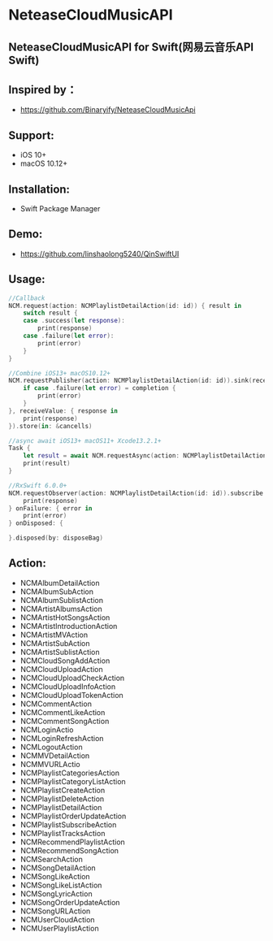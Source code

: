 # NeteaseCloudMusicAPI

## NeteaseCloudMusicAPI for Swift(网易云音乐API Swift)

## Inspired by：
* https://github.com/Binaryify/NeteaseCloudMusicApi

## Support:
* iOS 10+
* macOS 10.12+

## Installation:
* Swift Package Manager

## Demo: 
* https://github.com/linshaolong5240/QinSwiftUI

## Usage:
```Swift
//Callback
NCM.request(action: NCMPlaylistDetailAction(id: id)) { result in
    switch result {
    case .success(let response):
        print(response)
    case .failure(let error):
        print(error)
    }
}

//Combine iOS13+ macOS10.12+
NCM.requestPublisher(action: NCMPlaylistDetailAction(id: id)).sink(receiveCompletion: { completion in
    if case .failure(let error) = completion {
        print(error)
    }
}, receiveValue: { response in
    print(response)
}).store(in: &cancells)

//async await iOS13+ macOS11+ Xcode13.2.1+
Task {
    let result = await NCM.requestAsync(action: NCMPlaylistDetailAction(id: id))
    print(result)
}

//RxSwift 6.0.0+
NCM.requestObserver(action: NCMPlaylistDetailAction(id: id)).subscribe { response in
    print(response)
} onFailure: { error in
    print(error)
} onDisposed: {

}.disposed(by: disposeBag)
```
## Action:
* NCMAlbumDetailAction
* NCMAlbumSubAction
* NCMAlbumSublistAction
* NCMArtistAlbumsAction
* NCMArtistHotSongsAction
* NCMArtistIntroductionAction
* NCMArtistMVAction
* NCMArtistSubAction
* NCMArtistSublistAction
* NCMCloudSongAddAction
* NCMCloudUploadAction
* NCMCloudUploadCheckAction
* NCMCloudUploadInfoAction
* NCMCloudUploadTokenAction
* NCMCommentAction
* NCMCommentLikeAction
* NCMCommentSongAction
* NCMLoginActio
* NCMLoginRefreshAction
* NCMLogoutAction
* NCMMVDetailAction
* NCMMVURLActio
* NCMPlaylistCategoriesAction
* NCMPlaylistCategoryListAction
* NCMPlaylistCreateAction
* NCMPlaylistDeleteAction
* NCMPlaylistDetailAction
* NCMPlaylistOrderUpdateAction
* NCMPlaylistSubscribeAction
* NCMPlaylistTracksAction
* NCMRecommendPlaylistAction
* NCMRecommendSongAction
* NCMSearchAction
* NCMSongDetailAction
* NCMSongLikeAction
* NCMSongLikeListAction
* NCMSongLyricAction
* NCMSongOrderUpdateAction
* NCMSongURLAction
* NCMUserCloudAction
* NCMUserPlaylistAction
